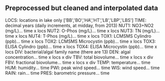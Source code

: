 ## Preprocessed but cleaned and interpolated data
LOCS: locations in lake only ['BB','BO','HA','HT','LB','LBP','LBS']
TIME: decimal years (daily increments, at midday, from 2013)
NUT1: NO3+NO2 (mg/L)... time x locs
NUT2: O-Phos (mg/L)... time x locs
NUT3: TN (mg/L)... time x locs
NUT4: T-Phos (mg/L)... time x locs
TOX1: LCMSMS Cylindro (ppb)... time x locs
TOX2: LCMSMS Microcystin (ppb)... time x locs
TOX3: ELISA Cylindro (ppb)... time x locs
TOX4: ELISA Microcystin (ppb)... time x locs
DIV: bacterial/algal family name (there are 13)
DEN: algal concentration... time x locs x div
TBV: total biovolume... time x locs x div
FBV: fractional biovolume... time x locs x div
TEMP: temperature... time
HUM: humidity... time
PWI: peak wind speed... time
WIS: wind speed... time
RAIN: rain... time
PRES: barometric pressure... time


